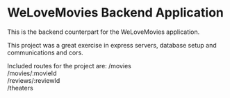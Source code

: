 # WeLoveMovies Backend Application
This is the backend counterpart for the WeLoveMovies application.

This project was a great exercise in express servers, database setup and communications and cors.

Included routes for the project are:
/movies  
/movies/:movieId  
/reviews/:reviewId  
/theaters  
